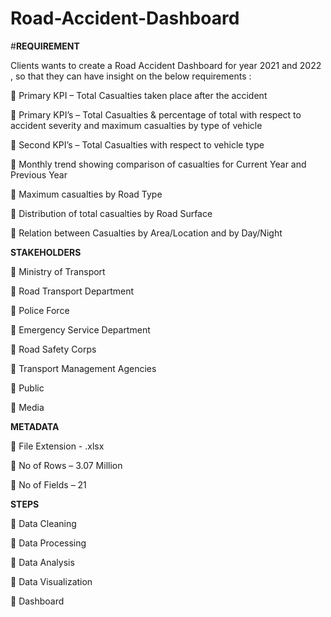 # Road-Accident-Dashboard

#**REQUIREMENT**

Clients wants to create a Road Accident Dashboard for year 2021 and 2022 , so that they can have insight on the below requirements :

	Primary KPI – Total Casualties taken place after the accident

	Primary KPI’s – Total Casualties & percentage of total with respect to accident severity and maximum casualties by type of vehicle

	Second KPI’s – Total Casualties with respect to vehicle type

	Monthly trend showing comparison of casualties for Current Year and Previous Year

	Maximum casualties by Road Type

	Distribution of total casualties by Road Surface

	Relation between Casualties by Area/Location and by Day/Night


**STAKEHOLDERS**

	Ministry of Transport

	Road Transport Department

	Police Force

	Emergency Service Department

	Road Safety Corps

	Transport Management Agencies

	Public

	Media


**METADATA**

	File Extension - .xlsx 

	No of Rows – 3.07 Million

	No of Fields – 21


**STEPS**

	Data Cleaning

	Data Processing

	Data Analysis

	Data Visualization

	Dashboard

